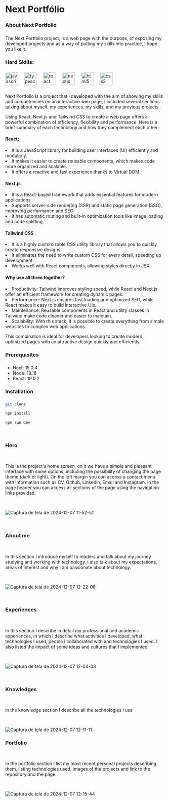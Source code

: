 <h1 align="left">Next Portfólio</h1>

###

<h3 align="left">About Next Portfolio</h3>

###

<p align="left">The Next Portfolio project, is a web page with the purpose, of exposing my developed projects and as a way of putting my skills into practice, I hope you like it.</p>

###

<h3 align="left">Hard Skills:</h3>

###


<div align="left">
  <img src="https://cdn.jsdelivr.net/gh/devicons/devicon/icons/javascript/javascript-original.svg" height="40" alt="javascript logo"  />
  <img width="12" />
  <img src="https://cdn.jsdelivr.net/gh/devicons/devicon/icons/typescript/typescript-original.svg" height="40" alt="typescript logo"  />
  <img width="12" />
  <img src="https://cdn.jsdelivr.net/gh/devicons/devicon/icons/react/react-original.svg" height="40" alt="react logo"  />
  <img width="12" />
  <img src="https://cdn.jsdelivr.net/gh/devicons/devicon/icons/nextjs/nextjs-original.svg" height="40" alt="nextjs logo"  />
  <img width="12" />
  <img src="https://cdn.jsdelivr.net/gh/devicons/devicon/icons/html5/html5-original.svg" height="40" alt="html5 logo"  />
  <img width="12" />
  <img src="https://cdn.jsdelivr.net/gh/devicons/devicon/icons/css3/css3-original.svg" height="40" alt="css3 logo"  />
</div>

###

<p align="left">Next Portfolio is a project that I developed with the aim of showing my skills and competencies on an interactive web page, I included several sections talking about myself, my experiences, my skills, and my previous projects.</p>

<p>Using React, Next.js and Tailwind CSS to create a web page offers a powerful combination of efficiency, flexibility and performance. Here is a brief summary of each technology and how they complement each other:</p>

<h4>React:</h4>
<lu>
  <li>It is a JavaScript library for building user interfaces (UI) efficiently and modularly.</li>
  <li>It makes it easier to create reusable components, which makes code more organized and scalable.</li>
  <li>It offers a reactive and fast experience thanks to Virtual DOM.</li>
</lu>

<h4>Next.js</h4>
<lu>
  <li>It is a React-based framework that adds essential features for modern applications.</li>
  <li>Supports server-side rendering (SSR) and static page generation (SSG), improving performance and SEO.</li>
  <li>It has automatic routing and built-in optimization tools like image loading and code splitting.</li>
</lu>

<h4>Tailwind CSS</h4>
<lu>
  <li>It is a highly customizable CSS utility library that allows you to quickly create responsive designs.</li>
  <li>It eliminates the need to write custom CSS for every detail, speeding up development.</li>
  <li>Works well with React components, allowing styles directly in JSX.</li>
</lu>

<h4>Why use all three together?</h4>
<lu>
  <li>Productivity: Tailwind improves styling speed, while React and Next.js offer an efficient framework for creating dynamic pages.</li>
  <li>Performance: Next.js ensures fast loading and optimized SEO, while React makes it easy to build interactive UIs.</li>
  <li>Maintenance: Reusable components in React and utility classes in Tailwind make code cleaner and easier to maintain.</li>
  <li>Scalability: With this stack, it is possible to create everything from simple websites to complex web applications.</li>
</lu>

<p>This combination is ideal for developers looking to create modern, optimized pages with an attractive design quickly and efficiently.</p>

<h3 align="left">Prerequisites</h3>

###

<ul>
  <li>Next: 15.0.4</li>
  <li>Node: 18.18</li>
  <li>React: 19.0.2</li>
</ul>

###

<h3 align="left">Installation</h3>

###

```bash
git clone
```
```bash
npm install
```
```bash
npm run dev
```
<br>

<h3>Hero</h3>
<br>
<p>This is the project's home screen, on it we have a simple and pleasant interface with some options, including the possibility of changing the page theme (dark or light). On the left margin you can access a contact menu with information such as CV, Github, Linkedln, Email and Instagram. In the page header you can access all sections of the page using the navigation links provided.</p>
<br>

![Captura de tela de 2024-12-07 11-52-51](https://github.com/user-attachments/assets/8c1cff24-20a5-4834-abe4-d5cad11babc2)


<br>
<h3>About me</h3>
<br>

<p>In this section I introduce myself to readers and talk about my journey studying and working with technology. I also talk about my expectations, areas of interest and why I am passionate about technology.</p>
<br>

![Captura de tela de 2024-12-07 12-22-06](https://github.com/user-attachments/assets/ef0f48f7-8242-4327-bc32-31624ed29efb)

<br>
<h3>Experiences</h3>
<br>

<p>In this section I describe in detail my professional and academic experiences, in which I describe what activities I developed, what technologies I used, people I collaborated with and technologies I used. I also listed the impact of some ideas and cultures that I implemented.
</p>
<br>

![Captura de tela de 2024-12-07 12-04-08](https://github.com/user-attachments/assets/fd25137c-5cf6-4093-b1e8-9a72e0600274)

<br>

<h3>Knowledges</h3>
<br>

<p>In the knowledge section I describe all the technologies I use</p>
<br>

![Captura de tela de 2024-12-07 12-11-11](https://github.com/user-attachments/assets/f1eb64a1-bfe8-47a5-8170-ab36a4420f0a)
<br>

<h3>Portfolio</h3>
<br>

<p>In the portfolio section I list my most recent personal projects describing them, listing technologies used, images of the projects and link to the repository and the page.</p>
<br>

![Captura de tela de 2024-12-07 12-15-44](https://github.com/user-attachments/assets/cd2425a1-7bcd-4394-a9ce-2c167a8e0d16)





